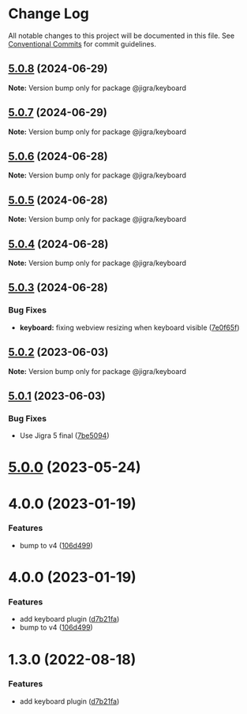 # Change Log

All notable changes to this project will be documented in this file.
See [Conventional Commits](https://conventionalcommits.org) for commit guidelines.

## [5.0.8](https://github.com/familyjs/jigra-plugins/compare/@jigra/keyboard@5.0.7...@jigra/keyboard@5.0.8) (2024-06-29)

**Note:** Version bump only for package @jigra/keyboard

## [5.0.7](https://github.com/familyjs/jigra-plugins/compare/@jigra/keyboard@5.0.6...@jigra/keyboard@5.0.7) (2024-06-29)

**Note:** Version bump only for package @jigra/keyboard

## [5.0.6](https://github.com/familyjs/jigra-plugins/compare/@jigra/keyboard@5.0.5...@jigra/keyboard@5.0.6) (2024-06-28)

**Note:** Version bump only for package @jigra/keyboard

## [5.0.5](https://github.com/familyjs/jigra-plugins/compare/@jigra/keyboard@5.0.4...@jigra/keyboard@5.0.5) (2024-06-28)

**Note:** Version bump only for package @jigra/keyboard

## [5.0.4](https://github.com/familyjs/jigra-plugins/compare/@jigra/keyboard@5.0.3...@jigra/keyboard@5.0.4) (2024-06-28)

**Note:** Version bump only for package @jigra/keyboard

## [5.0.3](https://github.com/familyjs/jigra-plugins/compare/@jigra/keyboard@5.0.2...@jigra/keyboard@5.0.3) (2024-06-28)

### Bug Fixes

- **keyboard:** fixing webview resizing when keyboard visible ([7e0f65f](https://github.com/familyjs/jigra-plugins/commit/7e0f65f9a300f907456d68eeed71aade3a50ff7f))

## [5.0.2](https://github.com/familyjs/jigra-plugins/compare/@jigra/keyboard@5.0.1...@jigra/keyboard@5.0.2) (2023-06-03)

**Note:** Version bump only for package @jigra/keyboard

## [5.0.1](https://github.com/familyjs/jigra-plugins/compare/@jigra/keyboard@5.0.0...@jigra/keyboard@5.0.1) (2023-06-03)

### Bug Fixes

- Use Jigra 5 final ([7be5094](https://github.com/familyjs/jigra-plugins/commit/7be509425c5cc9f21b1f9e78794b2c6b76ca7702))

# [5.0.0](https://github.com/familyjs/jigra-plugins/compare/@jigra/keyboard@1.3.0...@jigra/keyboard@5.0.0) (2023-05-24)

# 4.0.0 (2023-01-19)

### Features

- bump to v4 ([106d499](https://github.com/familyjs/jigra-plugins/commit/106d49991e82a0505a82571530b73fcda020e7e4))

# 4.0.0 (2023-01-19)

### Features

- add keyboard plugin ([d7b21fa](https://github.com/navify/jigra-plugins/commit/d7b21fac67910294a1ca52caee28264cc9d9f33b))
- bump to v4 ([106d499](https://github.com/navify/jigra-plugins/commit/106d49991e82a0505a82571530b73fcda020e7e4))

# 1.3.0 (2022-08-18)

### Features

- add keyboard plugin ([d7b21fa](https://github.com/navify/jigra-plugins/commit/d7b21fac67910294a1ca52caee28264cc9d9f33b))
